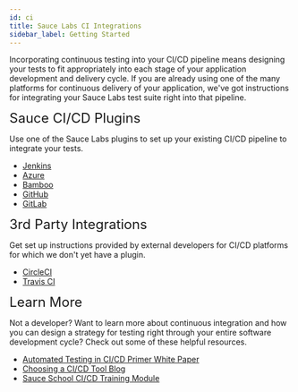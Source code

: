 ```yaml
---
id: ci
title: Sauce Labs CI Integrations
sidebar_label: Getting Started
---
```


Incorporating continuous testing into your CI/CD pipeline means designing your tests to fit appropriately into each stage of your application development and delivery cycle. If you are already using one of the many platforms for continuous delivery of your application, we've got instructions for integrating your Sauce Labs test suite right into that pipeline.

<div class="box-wrapper" markdown="1">
  <div class="box box1 card">
    <div class="container">
    <font size="5">Sauce CI/CD Plugins</font>
    <p>Use one of the Sauce Labs plugins to set up your existing CI/CD pipeline to integrate your tests.<br/>
      <ul>
        <li><a href="">Jenkins</a></li>
        <li><a href="">Azure</a></li>
        <li><a href="">Bamboo</a></li>
        <li><a href="">GitHub</a></li>
        <li><a href="">GitLab</a></li>
      </ul></p>
    </div>
  </div>
  <div class="box box2 card">
    <div class="container">
    <font size="5">3rd Party Integrations</font>
    <p>Get set up instructions provided by external developers for CI/CD platforms for which we don't yet have a plugin.<br/>
      <ul>
        <li><a href="https://circleci.com/integrations/saucelabs/">CircleCI</a></li>
        <li><a href="https://docs.travis-ci.com/user/sauce-connect/">Travis CI</a></li>
      </ul></p>
    </div>
  </div>
</div>
<div>
  <div class="box boxwidebottom card">
    <div class="container">
    <font size="5">Learn More</font>
    <p>Not a developer? Want to learn more about continuous integration and how you can design a strategy for testing right through your entire software development cycle? Check out some of these helpful resources.<br/>
      <ul>
        <li><a href="https://saucelabs.com/resources/articles/automated-testing-in-cicd-a-continuous-integration-server-integration-primer">Automated Testing in CI/CD Primer White Paper</a></li>
        <li><a href="https://saucelabs.com/blog/choosing-a-ci-cd-tool">Choosing a CI/CD Tool Blog</a></li>
        <li><a href="https://github.com/saucelabs/sauce-school">Sauce School CI/CD Training Module</a></li>
      </ul></p>
    </div>
  </div>
</div>
